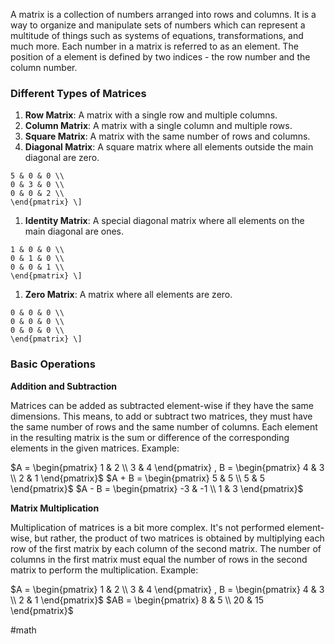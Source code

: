 A matrix is a collection of numbers arranged into rows and columns. It is a way to organize and manipulate sets of numbers which can represent a multitude of things such as systems of equations, transformations, and much more. Each number in a matrix is referred to as an element. The position of a element is defined by two indices - the row number and the column number.

### Different Types of Matrices

1. **Row Matrix**: A matrix with a single row and multiple columns.
2. **Column Matrix**: A matrix with a single column and multiple rows.
3. **Square Matrix**: A matrix with the same number of rows and columns.
4. **Diagonal Matrix**: A square matrix where all elements outside the main diagonal are zero.
```
5 & 0 & 0 \\ 
0 & 3 & 0 \\ 
0 & 0 & 2 \\ 
\end{pmatrix} \]
```
1. **Identity Matrix**: A special diagonal matrix where all elements on the main diagonal are ones.
```
1 & 0 & 0 \\ 
0 & 1 & 0 \\ 
0 & 0 & 1 \\ 
\end{pmatrix} \]
```
1. **Zero Matrix**: A matrix where all elements are zero.
```
0 & 0 & 0 \\ 
0 & 0 & 0 \\ 
0 & 0 & 0 \\ 
\end{pmatrix} \]
```

### Basic Operations

**Addition and Subtraction**

Matrices can be added as subtracted element-wise if they have the same dimensions. This means, to add or subtract two matrices, they must have the same number of rows and the same number of columns. Each element in the resulting matrix is the sum or difference of the corresponding elements in the given matrices.
Example:

$A = \begin{pmatrix} 1 & 2 \\ 3 & 4 \end{pmatrix} , B = \begin{pmatrix} 4 & 3 \\ 2 & 1 \end{pmatrix}$
$A + B = \begin{pmatrix} 5 & 5 \\ 5 & 5 \end{pmatrix}$
$A - B = \begin{pmatrix} -3 & -1 \\ 1 & 3 \end{pmatrix}$

**Matrix Multiplication**

Multiplication of matrices is a bit more complex. It's not performed element-wise, but rather, the product of two matrices is obtained by multiplying each row of the first matrix by each column of the second matrix. The number of columns in the first matrix must equal the number of rows in the second matrix to perform the multiplication.
Example:

$A = \begin{pmatrix} 1 & 2 \\ 3 & 4 \end{pmatrix} , B = \begin{pmatrix} 4 & 3 \\ 2 & 1 \end{pmatrix}$
$AB = \begin{pmatrix} 8 & 5 \\ 20 & 15 \end{pmatrix}$

#math 